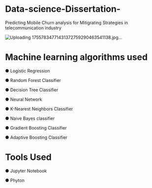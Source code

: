 # Data-science-Dissertation-

Predicting Mobile Churn analysis for Mitigrating Strategies in telecommunication industry 

![Uploading 17557834771431372759290463541138.jpg…]()


# Machine learning algorithms used
● Logistic Regression

● Random Forest Classifier 

● Decision Tree Classifier 

● Neural Network 

● K-Nearest Neighbors Classifier

● Naive Bayes classifier 

● Gradient Boosting Classifier 

● Adaptive Boosting Classifier

# Tools Used
● Jupyter Notebook 

● Phyton 



